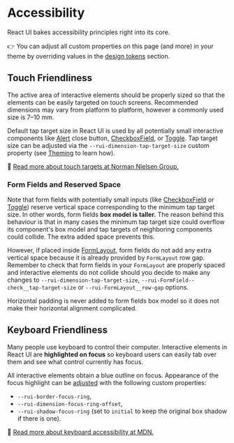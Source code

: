 # Accessibility

React UI bakes accessibility principles right into its core.

👉 You can adjust all custom properties on this page (and more) in your theme by
overriding values in the
[design tokens](/docs/customize/theming/overview#design-tokens) section.

## Touch Friendliness

The active area of interactive elements should be properly sized so that the
elements can be easily targeted on touch screens. Recommended dimensions may
vary from platform to platform, however a commonly used size is 7–10 mm.

Default tap target size in React UI is used by all potentially small interactive
components like [Alert](/components/Alert) close button,
[CheckboxField](/components/CheckboxField), or [Toggle](/components/Toggle).
Tap target size can be adjusted via the `--rui-dimension-tap-target-size`
custom property (see [Theming](/docs/customize/theming/overview) to learn how).

📖 [Read more about touch targets at Norman Nielsen Group.][nn-group]

### Form Fields and Reserved Space

Note that form fields with potentially small inputs (like
[CheckboxField](/components/CheckboxField) or
[Toggle](/components/Toggle)) reserve vertical space corresponding to the
minimum tap target size. In other words, form fields **box model is taller.**
The reason behind this behaviour is that in many cases the minimum tap target
size could overflow its component's box model and tap targets of neighboring
components could collide. The extra added space prevents this.

However, if placed inside [FormLayout](/components/FormLayout), form
fields do not add any extra vertical space because it is already provided by
`FormLayout` row gap. Remember to check that form fields in your `FormLayout`
are properly spaced and interactive elements do not collide should you decide to
make any changes to `--rui-dimension-tap-target-size`,
`--rui-FormField--check__tap-target-size` or `--rui-FormLayout__row-gap` options.

Horizontal padding is never added to form fields box model so it does not make
their horizontal alignment complicated.

## Keyboard Friendliness

Many people use keyboard to control their computer. Interactive elements in
React UI are **highlighted on focus** so keyboard users can easily tab over
them and see what control currently has focus.

All interactive elements obtain a blue outline on focus. Appearance of the focus
highlight can be [adjusted](/docs/customize/theming/overview) with the following
custom properties:

- `--rui-border-focus-ring`,
- `--rui-dimension-focus-ring-offset`,
- `--rui-shadow-focus-ring` (set to `initial` to keep the original box shadow
  if there is one).

📖 [Read more about keyboard accessibility at MDN.][mdn-keyboard]

[nn-group]: https://www.nngroup.com/articles/touch-target-size/
[mdn-keyboard]: https://developer.mozilla.org/en-US/docs/Web/Accessibility/Understanding_WCAG/Keyboard
